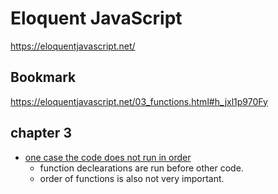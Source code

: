# Eloquent JavaScript
https://eloquentjavascript.net/

## Bookmark
https://eloquentjavascript.net/03_functions.html#h_jxl1p970Fy

## chapter 3

- [one case the code does not run in order](https://eloquentjavascript.net/03_functions.html#p_OO22/MKYA8)
    - function declearations are run before other code.
    - order of functions is also not very important.
